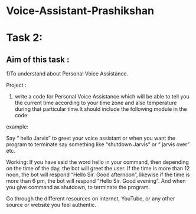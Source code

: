 # Voice-Assistant-Prashikshan

# Task 2:

## Aim of this task :

1)To understand about Personal Voice Assistance.

Project  :
1) write a code for Personal Voice Assistance which will be able to tell you the current time according to your time zone and also temperature during that particular time.It should include the following module in the code:

example:

Say “ hello Jarvis” to greet your voice assistant or when you want the program to terminate say something like “shutdown Jarvis” or “ jarvis over” etc.

Working: If you have said the word hello in your command, then depending on the time of the day, the bot will greet the user. If the time is more than 12 noon, the bot will respond “Hello Sir. Good afternoon”, likewise if the time is more than 6  pm, the bot will respond “Hello Sir. Good evening”. And when you give command as shutdown, to terminate the program.

Go through the different resources on internet,  YouTube, or any other source or website you feel authentic.

